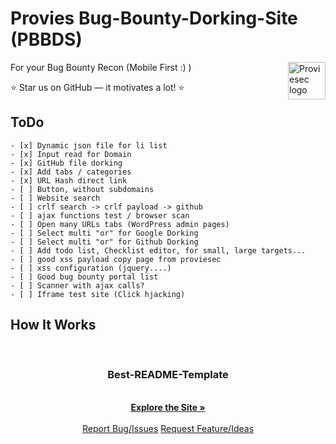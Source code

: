 # Provies Bug-Bounty-Dorking-Site (PBBDS)
<a href="https://proviesec.org/">
    <img src="https://avatars.githubusercontent.com/u/92156402?s=400&u=7fe0dbb9085a37818ee8c2b061432a9a69cbff42&v=4" alt="Proviesec logo" title="Proviesec" align="right" height="60" />
</a>

For your Bug Bounty Recon (Mobile First :) ) 

:star: Star us on GitHub — it motivates a lot! :star:

## ToDo
    - [x] Dynamic json file for li list
    - [x] Input read for Domain
    - [x] GitHub file dorking
    - [x] Add tabs / categories 
    - [x] URL Hash direct link 
    - [ ] Button, without subdomains
    - [ ] Website search 
    - [ ] crlf search -> crlf payload -> github
    - [ ] ajax functions test / browser scan 
    - [ ] Open many URLs tabs (WordPress admin pages) 
    - [ ] Select multi "or" for Google Dorking
    - [ ] Select multi "or" for Github Dorking
    - [ ] Add todo list, Checklist editor, for small, large targets...
    - [ ] good xss payload copy page from proviesec
    - [ ] xss configuration (jquery....) 
    - [ ] Good bug bounty portal list 
    - [ ] Scanner with ajax calls? 
    - [ ] Iframe test site (Click hjacking) 

## How It Works   

<br />
<p align="center">
  <a href="">
  </a>
  <h3 align="center">Best-README-Template</h3>
  <p align="center">
    <br />
    <a href="https://provie.github.io/Provies-Bug-Bounty-Dorking-Site-PBBDS/"><strong>Explore the Site »</strong></a>
    <br />
    <br />
    <a href="https://github.com/provie/Provies-Bug-Bounty-Dorking-Site-PBBDS/issues/new">Report Bug/Issues</a>
    <a href="https://github.com/provie/Provies-Bug-Bounty-Dorking-Site-PBBDS/discussions/new">Request Feature/Ideas</a>
  </p>
</p>

